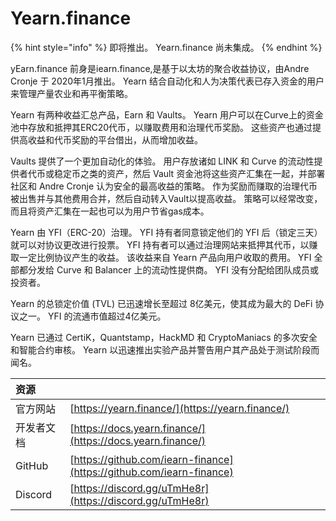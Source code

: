 # Yearn.finance

{% hint style="info" %}
即将推出。 Yearn.finance 尚未集成。
{% endhint %}

yEarn.finance 前身是iearn.finance,是基于以太坊的聚合收益协议，由Andre Cronje 于 2020年1月推出。 Yearn 结合自动化和人为决策代表已存入资金的用户来管理产量农业和再平衡策略。

Yearn 有两种收益汇总产品，Earn 和 Vaults。 Yearn 用户可以在Curve上的资金池中存放和抵押其ERC20代币，以赚取费用和治理代币奖励。 这些资产也通过提供高收益和代币奖励的平台借出，从而增加收益。

Vaults 提供了一个更加自动化的体验。 用户存放诸如 LINK 和 Curve 的流动性提供者代币或稳定币之类的资产，然后 Vault 资金池将这些资产汇集在一起，并部署社区和 Andre Cronje 认为安全的最高收益的策略。 作为奖励而赚取的治理代币被出售并与其他费用合并，然后自动转入Vault以提高收益。 策略可以经常改变，而且将资产汇集在一起也可以为用户节省gas成本。

Yearn 由 YFI（ERC-20）治理。 YFI 持有者同意锁定他们的 YFI 后（锁定三天）就可以对协议更改进行投票。 YFI 持有者可以通过治理网站来抵押其代币，以赚取一定比例协议产生的收益。 该收益来自 Yearn 产品向用户收取的费用。 YFI 全部都分发给 Curve 和 Balancer 上的流动性提供商。 YFI 没有分配给团队成员或投资者。

Yearn 的总锁定价值 \(TVL\) 已迅速增长至超过 8亿美元，使其成为最大的 DeFi 协议之一。 YFI 的流通市值超过4亿美元。

Yearn 已通过 CertiK，Quantstamp，HackMD 和 CryptoManiacs 的多次安全和智能合约审核。 Yearn 以迅速推出实验产品并警告用户其产品处于测试阶段而闻名。

| 资源      |                                                                      |
|:------- |:-------------------------------------------------------------------- |
| 官方网站    | [https://yearn.finance/](https://yearn.finance/)                     |
| 开发者文档   | [https://docs.yearn.finance/](https://docs.yearn.finance/)           |
| GitHub  | [https://github.com/iearn-finance](https://github.com/iearn-finance) |
| Discord | [https://discord.gg/uTmHe8r](https://discord.gg/uTmHe8r)             |

